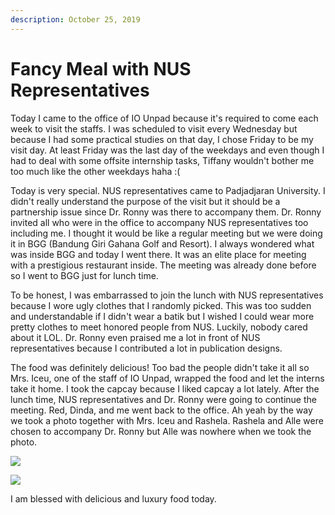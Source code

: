 ```yaml
---
description: October 25, 2019
---
```


# Fancy Meal with NUS Representatives

Today I came to the office of IO Unpad because it's required to come each week to visit the staffs. I was scheduled to visit every Wednesday but because I had some practical studies on that day, I chose Friday to be my visit day. At least Friday was the last day of the weekdays and even though I had to deal with some offsite internship tasks, Tiffany wouldn't bother me too much like the other weekdays haha :(

Today is very special. NUS representatives came to Padjadjaran University. I didn't really understand the purpose of the visit but it should be a partnership issue since Dr. Ronny was there to accompany them. Dr. Ronny invited all who were in the office to accompany NUS representatives too including me. I thought it would be like a regular meeting but we were doing it in BGG (Bandung Giri Gahana Golf and Resort). I always wondered what was inside BGG and today I went there. It was an elite place for meeting with a prestigious restaurant inside. The meeting was already done before so I went to BGG just for lunch time.

To be honest, I was embarrassed to join the lunch with NUS representatives because I wore ugly clothes that I randomly picked. This was too sudden and understandable if I didn't wear a batik but I wished I could wear more pretty clothes to meet honored people from NUS. Luckily, nobody cared about it LOL. Dr. Ronny even praised me a lot in front of NUS representatives because I contributed a lot in publication designs.

The food was definitely delicious! Too bad the people didn't take it all so Mrs. Iceu, one of the staff of IO Unpad, wrapped the food and let the interns take it home. I took the capcay because I liked capcay a lot lately. After the lunch time, NUS representatives and Dr. Ronny were going to continue the meeting. Red, Dinda, and me went back to the office. Ah yeah by the way we took a photo together with Mrs. Iceu and Rashela. Rashela and Alle were chosen to accompany Dr. Ronny but Alle was nowhere when we took the photo.

![](<../../.gitbook/assets/unpad blog\_191231\_0050.jpg>)

![](<../../.gitbook/assets/unpad blog\_191231\_0043.jpg>)

I am blessed with delicious and luxury food today.
